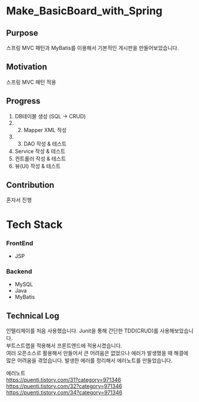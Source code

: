 # Make_BasicBoard_with_Spring

## Purpose
스프링 MVC 패턴과 MyBatis를 이용해서 기본적인 게시판을 만들어보았습니다. </br>

## Motivation
스프링 MVC 패턴 적용

## Progress
1. DB테이블 생성 (SQL → CRUD)
2. 2. Mapper XML 작성
3. 3. DAO 작성 & 테스트
4. Service 작성 & 테스트
5. 컨트롤러 작성 & 테스트
6. 뷰(UI) 작성 & 테스트

## Contribution
혼자서 진행

# Tech Stack
### FrontEnd
* JSP

### Backend
* MySQL
* Java
* MyBatis

## Technical Log
인텔리제이를 처음 사용했습니다. Junit을 통해 간단한 TDD(CRUD)를 사용해보았습니다.</br>
부트스트랩을 적용해서 프론트엔드에 적용시켰습니다.</br>
여러 오픈소스르 활용해서 만들어서 큰 어려움은 없었으나 에러가 발생했을 때 해결에 </br>
많은 어려움을 겪었습니다. 발생한 에러를 정리해서 에러노트를 만들었습니다.</br>

에러노트</br>
https://puenti.tistory.com/31?category=971346</br>
https://puenti.tistory.com/32?category=971346</br>
https://puenti.tistory.com/34?category=971346</br>

